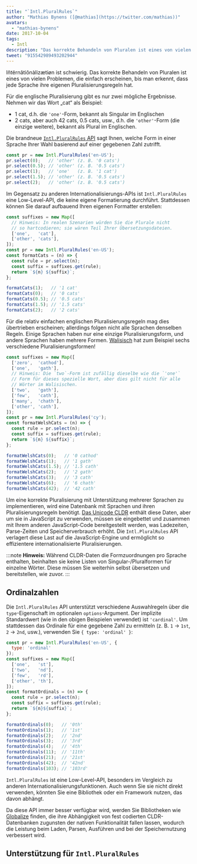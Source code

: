 ```yaml
---
title: "`Intl.PluralRules`"
author: "Mathias Bynens ([@mathias](https://twitter.com/mathias))"
avatars: 
  - "mathias-bynens"
date: 2017-10-04
tags: 
  - Intl
description: "Das korrekte Behandeln von Pluralen ist eines von vielen Problemen, die einfach erscheinen, bis man erkennt, dass jede Sprache ihre eigenen Pluralisierungsregeln hat. Die Intl.PluralRules API kann helfen!"
tweet: "915542989493202944"
---
```

Iñtërnâtiônàlizætiøn ist schwierig. Das korrekte Behandeln von Pluralen ist eines von vielen Problemen, die einfach erscheinen, bis man erkennt, dass jede Sprache ihre eigenen Pluralisierungsregeln hat.

Für die englische Pluralisierung gibt es nur zwei mögliche Ergebnisse. Nehmen wir das Wort „cat“ als Beispiel:

- 1 cat, d.h. die `'one'`-Form, bekannt als Singular im Englischen
- 2 cats, aber auch 42 cats, 0.5 cats, usw., d.h. die `'other'`-Form (die einzige weitere), bekannt als Plural im Englischen.

Die brandneue [`Intl.PluralRules` API](https://github.com/tc39/proposal-intl-plural-rules) sagt Ihnen, welche Form in einer Sprache Ihrer Wahl basierend auf einer gegebenen Zahl zutrifft.

```js
const pr = new Intl.PluralRules('en-US');
pr.select(0);   // 'other' (z. B. '0 cats')
pr.select(0.5); // 'other' (z. B. '0.5 cats')
pr.select(1);   // 'one'   (z. B. '1 cat')
pr.select(1.5); // 'other' (z. B. '0.5 cats')
pr.select(2);   // 'other' (z. B. '0.5 cats')
```

<!--truncate-->
Im Gegensatz zu anderen Internationalisierungs-APIs ist `Intl.PluralRules` eine Low-Level-API, die keine eigene Formatierung durchführt. Stattdessen können Sie darauf aufbauend Ihren eigenen Formatter erstellen:

```js
const suffixes = new Map([
  // Hinweis: In realen Szenarien würden Sie die Plurale nicht
  // so hartcodieren; sie wären Teil Ihrer Übersetzungsdateien.
  ['one',   'cat'],
  ['other', 'cats'],
]);
const pr = new Intl.PluralRules('en-US');
const formatCats = (n) => {
  const rule = pr.select(n);
  const suffix = suffixes.get(rule);
  return `${n} ${suffix}`;
};

formatCats(1);   // '1 cat'
formatCats(0);   // '0 cats'
formatCats(0.5); // '0.5 cats'
formatCats(1.5); // '1.5 cats'
formatCats(2);   // '2 cats'
```

Für die relativ einfachen englischen Pluralisierungsregeln mag dies übertrieben erscheinen; allerdings folgen nicht alle Sprachen denselben Regeln. Einige Sprachen haben nur eine einzige Pluralisierungsform, und andere Sprachen haben mehrere Formen. [Walisisch](http://unicode.org/cldr/charts/latest/supplemental/language_plural_rules.html#rules) hat zum Beispiel sechs verschiedene Pluralisierungsformen!

```js
const suffixes = new Map([
  ['zero',  'cathod'],
  ['one',   'gath'],
  // Hinweis: Die `two`-Form ist zufällig dieselbe wie die `'one'`
  // Form für dieses spezielle Wort, aber dies gilt nicht für alle
  // Wörter im Walisischen.
  ['two',   'gath'],
  ['few',   'cath'],
  ['many',  'chath'],
  ['other', 'cath'],
]);
const pr = new Intl.PluralRules('cy');
const formatWelshCats = (n) => {
  const rule = pr.select(n);
  const suffix = suffixes.get(rule);
  return `${n} ${suffix}`;
};

formatWelshCats(0);   // '0 cathod'
formatWelshCats(1);   // '1 gath'
formatWelshCats(1.5); // '1.5 cath'
formatWelshCats(2);   // '2 gath'
formatWelshCats(3);   // '3 cath'
formatWelshCats(6);   // '6 chath'
formatWelshCats(42);  // '42 cath'
```

Um eine korrekte Pluralisierung mit Unterstützung mehrerer Sprachen zu implementieren, wird eine Datenbank mit Sprachen und ihren Pluralisierungsregeln benötigt. [Das Unicode CLDR](http://cldr.unicode.org/) enthält diese Daten, aber um sie in JavaScript zu verwenden, müssen sie eingebettet und zusammen mit Ihrem anderen JavaScript-Code bereitgestellt werden, was Ladezeiten, Parse-Zeiten und Speicherverbrauch erhöht. Die `Intl.PluralRules` API verlagert diese Last auf die JavaScript-Engine und ermöglicht so effizientere internationalisierte Pluralisierungen.

:::note
**Hinweis:** Während CLDR-Daten die Formzuordnungen pro Sprache enthalten, beinhalten sie keine Listen von Singular-/Pluralformen für einzelne Wörter. Diese müssen Sie weiterhin selbst übersetzen und bereitstellen, wie zuvor.
:::

## Ordinalzahlen

Die `Intl.PluralRules` API unterstützt verschiedene Auswahlregeln über die `type`-Eigenschaft im optionalen `options`-Argument. Der implizite Standardwert (wie in den obigen Beispielen verwendet) ist `'cardinal'`. Um stattdessen das Ordinale für eine gegebene Zahl zu ermitteln (z. B. `1` → `1st`, `2` → `2nd`, usw.), verwenden Sie `{ type: 'ordinal' }`:

```js
const pr = new Intl.PluralRules('en-US', {
  type: 'ordinal'
});
const suffixes = new Map([
  ['one',   'st'],
  ['two',   'nd'],
  ['few',   'rd'],
  ['other', 'th'],
]);
const formatOrdinals = (n) => {
  const rule = pr.select(n);
  const suffix = suffixes.get(rule);
  return `${n}${suffix}`;
};

formatOrdinals(0);   // '0th'
formatOrdinals(1);   // '1st'
formatOrdinals(2);   // '2nd'
formatOrdinals(3);   // '3rd'
formatOrdinals(4);   // '4th'
formatOrdinals(11);  // '11th'
formatOrdinals(21);  // '21st'
formatOrdinals(42);  // '42nd'
formatOrdinals(103); // '103rd'
```

`Intl.PluralRules` ist eine Low-Level-API, besonders im Vergleich zu anderen Internationalisierungsfunktionen. Auch wenn Sie sie nicht direkt verwenden, könnten Sie eine Bibliothek oder ein Framework nutzen, das davon abhängt.

Da diese API immer besser verfügbar wird, werden Sie Bibliotheken wie [Globalize](https://github.com/globalizejs/globalize#plural-module) finden, die ihre Abhängigkeit von fest codierten CLDR-Datenbanken zugunsten der nativen Funktionalität fallen lassen, wodurch die Leistung beim Laden, Parsen, Ausführen und bei der Speichernutzung verbessert wird.

## Unterstützung für `Intl.PluralRules`

<feature-support chrome="63 /blog/v8-release-63"
                 firefox="58"
                 safari="13"
                 nodejs="10"
                 babel="no"></feature-support>
